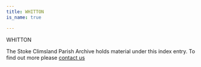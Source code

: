 ```yaml
---
title: WHITTON
is_name: true

---
```


WHITTON


The Stoke Climsland Parish Archive holds material under this index entry. To find out more please [contact us](/contact/)
